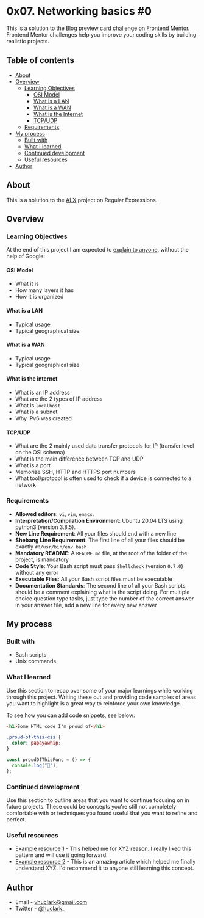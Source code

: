 # 0x07. Networking basics #0

This is a solution to the [Blog preview card challenge on Frontend Mentor](https://www.frontendmentor.io/challenges/blog-preview-card-ckPaj01IcS). Frontend Mentor challenges help you improve your coding skills by building realistic projects.

## Table of contents

- [About](#about)
- [Overview](#overview)
  - [Learning Objectives](#learning-objectives)
	- [OSI Model](#osi-model)
	- [What is a LAN](#what-is-a-lan)
	- [What is a WAN](#what-is-a-wan)
	- [What is the Internet](#what-is-the-internet)
	- [TCP/UDP](#tcpudp)
  - [Requirements](#requirements)
- [My process](#my-process)
  - [Built with](#built-with)
  - [What I learned](#what-i-learned)
  - [Continued development](#continued-development)
  - [Useful resources](#useful-resources)
- [Author](#author)

## About

This is a solution to the [ALX](https://www.alxafrica.com/) project on Regular Expressions.

## Overview

### Learning Objectives

At the end of this project I am expected to [explain to anyone](https://fs.blog/feynman-learning-technique/), without the help of Google:

#### OSI Model

- What it is
- How many layers it has
- How it is organized

#### What is a LAN

- Typical usage
- Typical geographical size

#### What is a WAN

- Typical usage
- Typical geographical size

#### What is the internet

- What is an IP address
- What are the 2 types of IP address
- What is `localhost`
- What is a subnet
- Why IPv6 was created

#### TCP/UDP

- What are the 2 mainly used data transfer protocols for IP (transfer level on the OSI schema)
- What is the main difference between TCP and UDP
- What is a port
- Memorize SSH, HTTP and HTTPS port numbers
- What tool/protocol is often used to check if a device is connected to a network

### Requirements

- **Allowed editors**: `vi`, `vim`, `emacs`.
- **Interpretation/Compilation Environment**: Ubuntu 20.04 LTS using python3 (version 3.8.5).
- **New Line Requirement**: All your files should end with a new line
- **Shebang Line Requirement**: The first line of all your files should be exactly `#!/usr/bin/env bash`
- **Mandatory README**: A `README.md` file, at the root of the folder of the project, is mandatory
- **Code Style**: Your Bash script must pass `Shellcheck` (version `0.7.0`) without any error
- **Executable Files**: All your Bash script files must be executable
- **Documentation Standards**: The second line of all your Bash scripts should be a comment explaining what is the script doing.
For multiple choice question type tasks, just type the number of the correct answer in your answer file, add a new line for every new answer

## My process

### Built with

- Bash scripts
- Unix commands

### What I learned

Use this section to recap over some of your major learnings while working through this project. Writing these out and providing code samples of areas you want to highlight is a great way to reinforce your own knowledge.

To see how you can add code snippets, see below:

```html
<h1>Some HTML code I'm proud of</h1>
```

```css
.proud-of-this-css {
  color: papayawhip;
}
```

```js
const proudOfThisFunc = () => {
  console.log("🎉");
};
```

### Continued development

Use this section to outline areas that you want to continue focusing on in future projects. These could be concepts you're still not completely comfortable with or techniques you found useful that you want to refine and perfect.

### Useful resources

- [Example resource 1](https://www.example.com) - This helped me for XYZ reason. I really liked this pattern and will use it going forward.
- [Example resource 2](https://www.example.com) - This is an amazing article which helped me finally understand XYZ. I'd recommend it to anyone still learning this concept.


## Author

- Email - vhuclark@gmail.com
- Twitter - [@huclark\_](https://www.twitter.com/huclark_)
